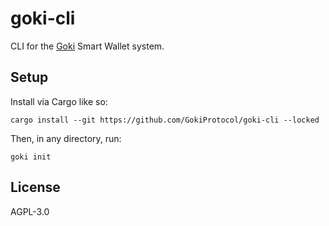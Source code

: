 # goki-cli

CLI for the [Goki](https://goki.so) Smart Wallet system.

## Setup

Install via Cargo like so:

```
cargo install --git https://github.com/GokiProtocol/goki-cli --locked
```

Then, in any directory, run:

```
goki init
```

## License

AGPL-3.0
